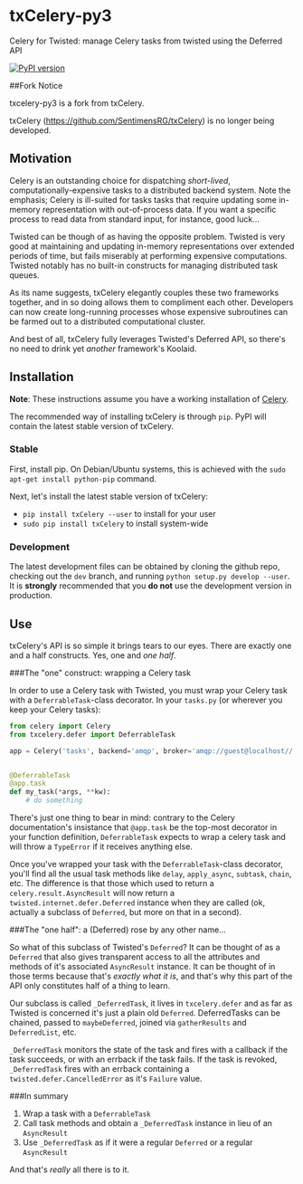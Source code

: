 txCelery-py3
=============

Celery for Twisted:  manage Celery tasks from twisted using the Deferred API

[![PyPI version](https://badge.fury.io/py/txcelery-py3.svg)](http://badge.fury.io/py/txcelery-py3)

##Fork Notice

txcelery-py3 is a fork from txCelery.

txCelery (https://github.com/SentimensRG/txCelery) is no longer being developed.

## Motivation

Celery is an outstanding choice for dispatching *short-lived*, computationally-expensive tasks to a distributed backend system.  Note the emphasis; Celery is ill-suited for tasks tasks that require updating some in-memory representation with out-of-process data.  If you want a specific process to read data from standard input, for instance, good luck...

Twisted can be though of as having the opposite problem.  Twisted is very good at maintaining and updating in-memory representations over extended periods of time, but fails miserably at performing expensive computations.  Twisted notably has no built-in constructs for managing distributed task queues.

As its name suggests, txCelery elegantly couples these two frameworks together, and in so doing allows them to compliment each other.  Developers can now create long-running processes whose expensive subroutines can be farmed out to a distributed computational cluster.

And best of all, txCelery fully leverages Twisted's Deferred API, so there's no need to drink yet *another* framework's Koolaid.

## Installation

**Note**:  These instructions assume you have a working installation of [Celery](http://www.celeryproject.org/).

The recommended way of installing txCelery is through `pip`.  PyPI will contain the latest stable version of txCelery.

### Stable

First, install pip.  On Debian/Ubuntu systems, this is achieved with the `sudo apt-get install python-pip` command.

Next, let's install the latest stable version of txCelery:

- `pip install txCelery --user` to install for your user
- `sudo pip install txCelery` to install system-wide

### Development

The latest development files can be obtained by cloning the github repo, checking out the `dev` branch, and running `python setup.py develop --user`.  It is **strongly** recommended that you **do not** use the development version in production.

## Use

txCelery's API is so simple it brings tears to our eyes.  There are exactly one and a half constructs.  Yes, one and *one half*.

###The "one" construct:  wrapping a Celery task

In order to use a Celery task with Twisted, you must wrap your Celery task with a `DeferrableTask`-class decorator.  In your `tasks.py` (or wherever you keep your Celery tasks):

```python
from celery import Celery
from txcelery.defer import DeferrableTask

app = Celery('tasks', backend='amqp', broker='amqp://guest@localhost//')


@DeferrableTask
@app.task
def my_task(*args, **kw):
	# do something
```

There's just one thing to bear in mind:  contrary to the Celery documentation's insistance that `@app.task` be the top-most decorator in your function definition, `DeferrableTask` expects to wrap a celery task and will throw a `TypeError` if it receives anything else.

Once you've wrapped your task with the `DeferrableTask`-class decorator, you'll find all the usual task methods like `delay`, `apply_async`, `subtask`, `chain`, etc.  The difference is that those which used to return a `celery.result.AsyncResult` will now return a `twisted.internet.defer.Deferred` instance when they are called (ok, actually a subclass of `Deferred`, but more on that in a second).

###The "one half":  a (Deferred) rose by any other name...

So what of this subclass of Twisted's `Deferred`?  It can be thought of as a `Deferred` that also gives transparent access to all the attributes and methods of it's associated `AsyncResult` instance.  It can be thought of in those terms because that's *exactly what it is*, and that's why this part of the API only constitutes half of a thing to learn.

Our subclass is called `_DeferredTask`, it lives in `txcelery.defer` and as far as Twisted is concerned it's just a plain old `Deferred`.  DeferredTasks can be chained, passed to `maybeDeferred`, joined via `gatherResults` and `DeferredList`, etc.

`_DeferredTask` monitors the state of the task and fires with a callback if the task succeeds, or with an errback if the task fails.  If the task is revoked, `_DeferredTask` fires with an errback containing a `twisted.defer.CancelledError` as it's `Failure` value.

###In summary

1.  Wrap a task with a `DeferrableTask`
2.  Call task methods and obtain a `_DeferredTask` instance in lieu of an `AsyncResult`
3.  Use `_DeferredTask` as if it were a regular `Deferred` or a regular `AsyncResult`

And that's *really* all there is to it.
